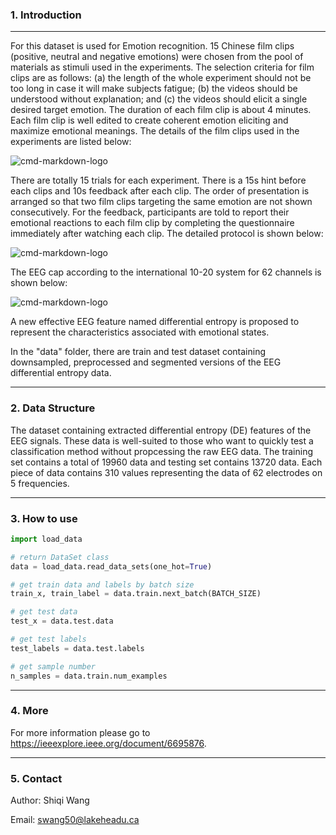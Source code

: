 ### 1. Introduction

------
For this dataset is used for Emotion recognition. 15 Chinese film clips (positive, neutral and negative emotions) were chosen from the pool of materials as stimuli used in the experiments. The selection criteria for film clips are as follows: (a) the length of the whole experiment should not be too long in case it will make subjects fatigue; (b) the videos should be understood without explanation; and (c) the videos should elicit a single desired target emotion. The duration of each film clip is about 4 minutes. Each film clip is well edited to create coherent emotion eliciting and maximize emotional meanings. The details of the film clips used in the experiments are listed below:

![cmd-markdown-logo](http://bcmi.sjtu.edu.cn/~seed/img/seed/stimuli_table.png)

There are totally 15 trials for each experiment. There is a 15s hint before each clips and 10s feedback after each clip. The order of presentation is arranged so that two film clips targeting the same emotion are not shown consecutively. For the feedback, participants are told to report their emotional reactions to each film clip by completing the questionnaire immediately after watching each clip. The detailed protocol is shown below:

![cmd-markdown-logo](http://bcmi.sjtu.edu.cn/~seed/img/seed/protocol.png)

The EEG cap according to the international 10-20 system for 62 channels is shown below:

![cmd-markdown-logo](http://bcmi.sjtu.edu.cn/~seed/img/seed-iv/montage.png)

A new effective EEG feature named differential entropy is proposed to represent the characteristics associated with emotional states. 

In the "data" folder, there are train and test dataset containing downsampled, preprocessed and segmented versions of the EEG differential entropy data. 

------

### 2. Data Structure

The dataset containing extracted differential entropy (DE) features of the EEG signals. These data is well-suited to those who want to quickly test a classification method without propcessing the raw EEG data. The training set contains a total of 19960 data and testing set contains 13720 data. Each piece of data contains 310 values representing the data of 62 electrodes on 5 frequencies.

------

### 3. How to use

```python
import load_data

# return DataSet class
data = load_data.read_data_sets(one_hot=True)

# get train data and labels by batch size
train_x, train_label = data.train.next_batch(BATCH_SIZE)

# get test data
test_x = data.test.data

# get test labels
test_labels = data.test.labels

# get sample number
n_samples = data.train.num_examples
```

------

### 4. More

For more information please go to https://ieeexplore.ieee.org/document/6695876.

------

### 5. Contact

Author: Shiqi Wang

Email: swang50@lakeheadu.ca
